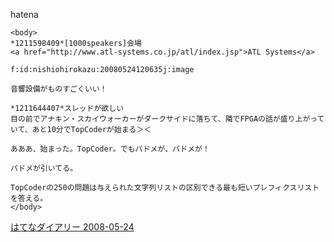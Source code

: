 
hatena

```
<body>
*1211598409*[1000speakers]会場
<a href="http://www.atl-systems.co.jp/atl/index.jsp">ATL Systems</a>

f:id:nishiohirokazu:20080524120635j:image

音響設備がものすごくいい！

*1211644407*スレッドが欲しい
目の前でアナキン・スカイウォーカーがダークサイドに落ちて、隣でFPGAの話が盛り上がっていて、あと10分でTopCoderが始まる＞＜

あああ、始まった。TopCoder。でもパドメが、パドメが！

パドメが引いてる。

TopCoderの250の問題は与えられた文字列リストの区別できる最も短いプレフィクスリストを答える。
</body>
```


[はてなダイアリー 2008-05-24](https://nishiohirokazu.hatenadiary.org/archive/2008/05/24)